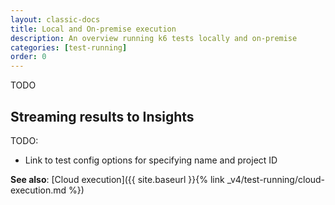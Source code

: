 ```yaml
---
layout: classic-docs
title: Local and On-premise execution
description: An overview running k6 tests locally and on-premise
categories: [test-running]
order: 0
---
```


TODO

## Streaming results to Insights

TODO:
- Link to test config options for specifying name and project ID

**See also**: [Cloud execution]({{ site.baseurl }}{% link _v4/test-running/cloud-execution.md %})